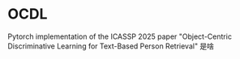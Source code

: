 # OCDL
Pytorch implementation of the ICASSP 2025 paper "Object-Centric Discriminative Learning for Text-Based Person Retrieval"
是啥

